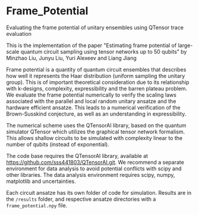 # Frame_Potential
Evaluating the frame potential of unitary ensembles using QTensor trace evaluation

This is the implementation of the paper "Estimating frame potential of large-scale quantum circuit sampling using tensor networks up to 50 qubits" by Minzhao Liu, Junyu Liu, Yuri Alexeev and Liang Jiang

Frame potential is a quantity of quantum circuit ensembles that describes how well it represents the Haar distribution (uniform sampling the unitary group). This is of important theoretical consideration due to its relationship with k-designs, complexity, expressibility and the barren plateau problem. We evaluate the frame potential numerically to verify the scaling laws associated with the parallel and local random unitary ansatze and the hardware efficient ansatze. This leads to a numerical verification of the Brown-Susskind conjecture, as well as an understanding in expressibility.

The numerical scheme uses the QTensorAI library, based on the quantum simulator QTensor which utilizes the graphical tensor network formalism. This allows shallow circuits to be simulated with complexity linear to the number of qubits (instead of exponential).

The code base requires the QTensorAI library, available at https://github.com/sss441803/QTensorAI.git. We recommend a separate environment for data analysis to avoid potential conflicts with scipy and other libraries. The data analysis environment requires scipy, numpy, matplotlib and uncertainties.

Each circuit ansatze has its own folder of code for simulation. Results are in the `/results` folder, and respective ansatze directories with a `frame_potential.npy` file.
